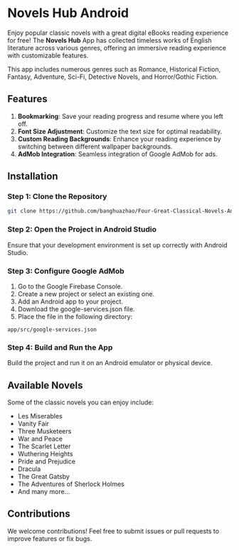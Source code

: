 # Novels Hub Android

Enjoy popular classic novels with a great digital eBooks reading experience for free! The **Novels Hub** App has collected timeless works of English literature across various genres, offering an immersive reading experience with customizable features.

This app includes numerous genres such as Romance, Historical Fiction, Fantasy, Adventure, Sci-Fi, Detective Novels, and Horror/Gothic Fiction.

## Features

1. **Bookmarking**: Save your reading progress and resume where you left off.
2. **Font Size Adjustment**: Customize the text size for optimal readability.
3. **Custom Reading Backgrounds**: Enhance your reading experience by switching between different wallpaper backgrounds.
4. **AdMob Integration**: Seamless integration of Google AdMob for ads.

## Installation

### Step 1: Clone the Repository

```bash
git clone https://github.com/banghuazhao/Four-Great-Classical-Novels-Android.git
```

### Step 2: Open the Project in Android Studio
Ensure that your development environment is set up correctly with Android Studio.

### Step 3: Configure Google AdMob
1. Go to the Google Firebase Console.
2. Create a new project or select an existing one.
3. Add an Android app to your project.
4. Download the google-services.json file.
5. Place the file in the following directory:

```
app/src/google-services.json
```

### Step 4: Build and Run the App
Build the project and run it on an Android emulator or physical device.

## Available Novels
Some of the classic novels you can enjoy include:

* Les Miserables
* Vanity Fair
* Three Musketeers
* War and Peace
* The Scarlet Letter
* Wuthering Heights
* Pride and Prejudice
* Dracula
* The Great Gatsby
* The Adventures of Sherlock Holmes
* And many more...

## Contributions
We welcome contributions! Feel free to submit issues or pull requests to improve features or fix bugs.